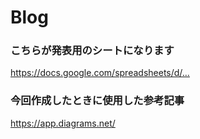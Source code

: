 # Blog

### こちらが発表用のシートになります
https://docs.google.com/spreadsheets/d/…

### 今回作成したときに使用した参考記事
https://app.diagrams.net/
